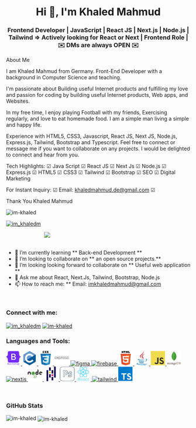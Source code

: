 <h1 align="center">Hi 👋, I'm Khaled Mahmud</h1>

<h3 align="center">Frontend Developer | JavaScript | React JS | Next.js | Node.js | Tailwind => Actively looking for React or Next | Frontend Role | ✉️ DMs are always OPEN ✉️</h3>

About Me

I am Khaled Mahmud from Germany. Front-End Developer with a background in Computer Science and teaching.

I'm passionate about Building useful Internet products and fulfilling my love and passion for coding by building useful Internet products, Web apps, and Websites.

In my free time, I enjoy playing Football with my friends, Exercising regularly, and love to eat homemade food. I am a simple man living a simple and happy life.

Experience with HTML5, CSS3, Javascript, React JS, Next JS, Node.js, Express.js, Tailwind, Bootstrap and Typescript. Feel free to connect or message me if you want to collaborate on any projects. I would be delighted to connect and hear from you.

Tech Highlights: ☑ Java Script ☑ React JS ☑ Next Js  ☑ Node.js ☑ Express.js ☑ HTML5 ☑ CSS3 ☑ Tailwind ☑ Bootstrap ☑ SEO ☑ Digital Marketing

For Instant Inquiry: ☑ Email: khaledmahmud.de@gmail.com ☑ 

Thank You Khaled Mahmud  

<p align="left"> <img src="https://komarev.com/ghpvc/?username=im-khaled&label=Profile%20views&color=0e75b6&style=flat" alt="im-khaled" /> </p>

<p align="left"> <a href="https://twitter.com/im_khaledm" target="blank"><img src="https://img.shields.io/twitter/follow/im_khaledm?logo=twitter&style=for-the-badge" alt="im_khaledm" /></a> </p>




<p>
   <img align="right" width="400px" src="https://github.com/im-khaled/im-khaled/assets/142228658/cba6501d-9284-46fd-91bd-b67efeef3274"/>
</p>

<br>
<br>

  
- 🌱 I’m currently learning ** Back-end Development **
- 👯 I’m looking to collaborate on ** an open source projects.**
- 🤔 I’m looking looking forward to collaborate on ** Useful web application **
- 💬 Ask me about React, Next.Js, Tailwind, Bootstrap, Node.js
- 📫 How to reach me: ** Email: imkhaledmahmud@gmail.com

<br>
                
<h3 align="left">Connect with me:</h3>
<p align="left">
<a href="https://twitter.com/im_khaledm" target="blank"><img align="center" src="https://raw.githubusercontent.com/rahuldkjain/github-profile-readme-generator/master/src/images/icons/Social/twitter.svg" alt="im_khaledm" height="30" width="40" /></a>
<a href="https://linkedin.com/in/im-khaled" target="blank"><img align="center" src="https://raw.githubusercontent.com/rahuldkjain/github-profile-readme-generator/master/src/images/icons/Social/linked-in-alt.svg" alt="im-khaled" height="30" width="40" /></a>
</p>

<h3 align="left">Languages and Tools:</h3>
<p align="left"> <a href="https://getbootstrap.com" target="_blank" rel="noreferrer"> <img src="https://raw.githubusercontent.com/devicons/devicon/master/icons/bootstrap/bootstrap-plain-wordmark.svg" alt="bootstrap" width="40" height="40"/> </a> <a href="https://www.cprogramming.com/" target="_blank" rel="noreferrer"> <img src="https://raw.githubusercontent.com/devicons/devicon/master/icons/c/c-original.svg" alt="c" width="40" height="40"/> </a> <a href="https://www.w3schools.com/css/" target="_blank" rel="noreferrer"> <img src="https://raw.githubusercontent.com/devicons/devicon/master/icons/css3/css3-original-wordmark.svg" alt="css3" width="40" height="40"/> </a> <a href="https://expressjs.com" target="_blank" rel="noreferrer"> <img src="https://raw.githubusercontent.com/devicons/devicon/master/icons/express/express-original-wordmark.svg" alt="express" width="40" height="40"/> </a> <a href="https://www.figma.com/" target="_blank" rel="noreferrer"> <img src="https://www.vectorlogo.zone/logos/figma/figma-icon.svg" alt="figma" width="40" height="40"/> </a> <a href="https://firebase.google.com/" target="_blank" rel="noreferrer"> <img src="https://www.vectorlogo.zone/logos/firebase/firebase-icon.svg" alt="firebase" width="40" height="40"/> </a> <a href="https://www.w3.org/html/" target="_blank" rel="noreferrer"> <img src="https://raw.githubusercontent.com/devicons/devicon/master/icons/html5/html5-original-wordmark.svg" alt="html5" width="40" height="40"/> </a> <a href="https://www.java.com" target="_blank" rel="noreferrer"> <img src="https://raw.githubusercontent.com/devicons/devicon/master/icons/java/java-original.svg" alt="java" width="40" height="40"/> </a> <a href="https://developer.mozilla.org/en-US/docs/Web/JavaScript" target="_blank" rel="noreferrer"> <img src="https://raw.githubusercontent.com/devicons/devicon/master/icons/javascript/javascript-original.svg" alt="javascript" width="40" height="40"/> </a> <a href="https://www.mongodb.com/" target="_blank" rel="noreferrer"> <img src="https://raw.githubusercontent.com/devicons/devicon/master/icons/mongodb/mongodb-original-wordmark.svg" alt="mongodb" width="40" height="40"/> </a> <a href="https://nextjs.org/" target="_blank" rel="noreferrer"> <img src="https://cdn.worldvectorlogo.com/logos/nextjs-2.svg" alt="nextjs" width="40" height="40"/> </a> <a href="https://nodejs.org" target="_blank" rel="noreferrer"> <img src="https://raw.githubusercontent.com/devicons/devicon/master/icons/nodejs/nodejs-original-wordmark.svg" alt="nodejs" width="40" height="40"/> </a> <a href="https://pandas.pydata.org/" target="_blank" rel="noreferrer"> <img src="https://raw.githubusercontent.com/devicons/devicon/2ae2a900d2f041da66e950e4d48052658d850630/icons/pandas/pandas-original.svg" alt="pandas" width="40" height="40"/> </a> <a href="https://www.photoshop.com/en" target="_blank" rel="noreferrer"> <img src="https://raw.githubusercontent.com/devicons/devicon/master/icons/photoshop/photoshop-line.svg" alt="photoshop" width="40" height="40"/> </a> <a href="https://reactjs.org/" target="_blank" rel="noreferrer"> <img src="https://raw.githubusercontent.com/devicons/devicon/master/icons/react/react-original-wordmark.svg" alt="react" width="40" height="40"/> </a> <a href="https://tailwindcss.com/" target="_blank" rel="noreferrer"> <img src="https://www.vectorlogo.zone/logos/tailwindcss/tailwindcss-icon.svg" alt="tailwind" width="40" height="40"/> </a> <a href="https://www.typescriptlang.org/" target="_blank" rel="noreferrer"> <img src="https://raw.githubusercontent.com/devicons/devicon/master/icons/typescript/typescript-original.svg" alt="typescript" width="40" height="40"/> </a> </p>
<br>

<h3 align="left">GitHub Stats</h3>
<p><img align="left" src="https://github-readme-stats.vercel.app/api/top-langs?username=im-khaled&show_icons=true&locale=en&layout=compact" alt="im-khaled" /></p>

<p>&nbsp;<img align="center" src="https://github-readme-stats.vercel.app/api?username=im-khaled&show_icons=true&locale=en" alt="im-khaled" /></p>


